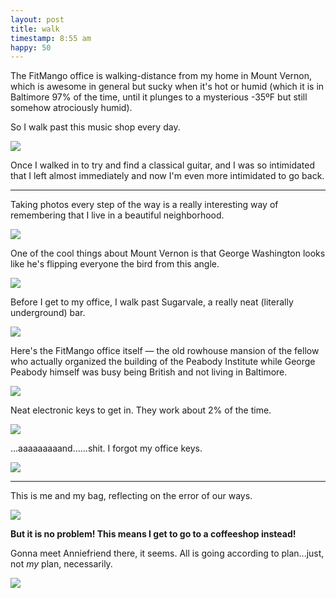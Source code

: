 ```yaml
---
layout: post
title: walk
timestamp: 8:55 am
happy: 50
---
```


The FitMango office is walking-distance from my home in Mount Vernon, which is awesome in general but sucky when it's hot or humid (which it is in Baltimore 97% of the time, until it plunges to a mysterious -35ºF but still somehow atrociously humid).

So I walk past this music shop every day.

![](http://blog.jordan.matelsky.com/photo-journal/images/IMG_0066.JPG)

Once I walked in to try and find a classical guitar, and I was so intimidated that I left almost immediately and now I'm even more intimidated to go back.

---

Taking photos every step of the way is a really interesting way of remembering that I live in a beautiful neighborhood.

![](http://blog.jordan.matelsky.com/photo-journal/images/IMG_0068.JPG)

One of the cool things about Mount Vernon is that George Washington looks like he's flipping everyone the bird from this angle.

![](http://blog.jordan.matelsky.com/photo-journal/images/IMG_0070.JPG)

Before I get to my office, I walk past Sugarvale, a really neat (literally underground) bar.

![](http://blog.jordan.matelsky.com/photo-journal/images/IMG_0072.JPG)

Here's the FitMango office itself — the old rowhouse mansion of the fellow who actually organized the building of the Peabody Institute while George Peabody himself was busy being British and not living in Baltimore.

![](http://blog.jordan.matelsky.com/photo-journal/images/IMG_0073.JPG)

Neat electronic keys to get in. They work about 2% of the time.

![](http://blog.jordan.matelsky.com/photo-journal/images/IMG_0074.JPG)

...aaaaaaaaand......shit. I forgot my office keys.

![](http://blog.jordan.matelsky.com/photo-journal/images/IMG_0075.JPG)

---

This is me and my bag, reflecting on the error of our ways.

![](http://blog.jordan.matelsky.com/photo-journal/images/IMG_0078.JPG)

**But it is no problem! This means I get to go to a coffeeshop instead!**

Gonna meet Anniefriend there, it seems. All is going according to plan...just, not _my_ plan, necessarily.

![](http://blog.jordan.matelsky.com/photo-journal/images/IMG_0080.JPG)

